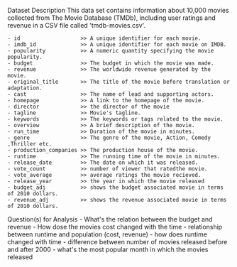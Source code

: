 Dataset Description
This data set contains information about 10,000 movies collected from The Movie Database (TMDb), including user ratings and revenue in a CSV file called 'tmdb-movies.csv'.

    - id                   >> A unique identifier for each movie.
    - imdb_id              >> A unique identifier for each movie on IMDB.
    - popularity           >> A numeric quantity specifying the movie popularity.
    - budget               >> The budget in which the movie was made.
    - revenue              >> The worldwide revenue generated by the movie.
    - original_title       >> The title of the movie before translation or adaptation.
    - cast                 >> The name of lead and supporting actors.
    - homepage             >> A link to the homepage of the movie.
    - director             >> the director of the movie
    - tagline              >> Movie's tagline.
    - keywords             >> The keywords or tags related to the movie.        
    - overview             >> A brief description of the movie.
    - run_time             >> Duration of the movie in minutes.
    - genre                >> The genre of the movie, Action, Comedy ,Thriller etc.
    - production_companies >> The production house of the movie.
    - runtime              >> The running time of the movie in minutes.
    - release_date         >> The date on which it was released.
    - vote_count           >> number of viewer that ratedthe movie.
    - vote_average         >> average ratings the movie recieved.
    - release_year         >> the year in which the movie released
    - budget_adj           >> shows the budget associated movie in terms of 2010 dollars.
    - revenue_adj          >> shows the revenue associated movie in terms of 2010 dollars.
Question(s) for Analysis
    - What's the relation between the budget and revenue
    - How dose the movies cost changed with the time
    - relationship between runtime and population (cost, revenue)
    - how does runtime changed with time
    - difference between number of movies released before and after 2000
    - what's the most popular month in which the movies released
    
    
    
    
